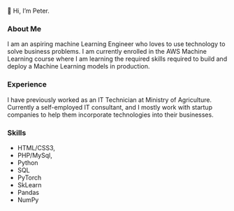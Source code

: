 👋 Hi, I’m Peter.

### About Me
I am an aspiring machine Learning Engineer who loves to use technology to solve business problems. 
I am currently enrolled in the AWS Machine Learning course where I am learning the required skills
required to build and deploy a Machine Learning models in production.

### Experience
I have previously worked as an IT Technician at Ministry of Agriculture. Currently a self-employed IT consultant, and I  mostly work with startup companies to help them incorporate technologies into their businesses.


### Skills
- HTML/CSS3,
- PHP/MySql,
- Python
- SQL
- PyTorch
- SkLearn
- Pandas
- NumPy

<!---
iampeterndumba/iampeterndumba is a ✨ special ✨ repository because its `README.md` (this file) appears on your GitHub profile.
You can click the Preview link to take a look at your changes.
--->
